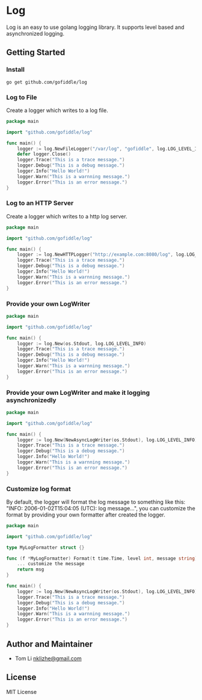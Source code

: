 # Log

Log is an easy to use golang logging library. It supports level based  and asynchronized logging.


## Getting Started
### Install
~~~
go get github.com/gofiddle/log
~~~

### Log to File
Create a logger which writes to a log file.
~~~ go
package main

import "github.com/gofiddle/log"

func main() {
	logger := log.NewFileLogger("/var/log", "gofiddle", log.LOG_LEVEL_INFO)
	defer logger.Close()
	logger.Trace("This is a trace message.")
	logger.Debug("This is a debug message.")
	logger.Info("Hello World!")
	logger.Warn("This is a warnning message.")
	logger.Error("This is an error message.")
}
~~~

### Log to an HTTP Server
Create a logger which writes to a http log server.
~~~ go
package main

import "github.com/gofiddle/log"

func main() {
	logger := log.NewHTTPLogger("http://example.com:8080/log", log.LOG_LEVEL_INFO)
	logger.Trace("This is a trace message.")
	logger.Debug("This is a debug message.")
	logger.Info("Hello World!")
	logger.Warn("This is a warnning message.")
	logger.Error("This is an error message.")
}
~~~

### Provide your own LogWriter
~~~ go
package main

import "github.com/gofiddle/log"

func main() {
	logger := log.New(os.Stdout, log.LOG_LEVEL_INFO)
	logger.Trace("This is a trace message.")
	logger.Debug("This is a debug message.")
	logger.Info("Hello World!")
	logger.Warn("This is a warnning message.")
	logger.Error("This is an error message.")
}
~~~


### Provide your own LogWriter and make it logging asynchronizedly
``` go
package main

import "github.com/gofiddle/log"

func main() {
	logger := log.New(NewAsyncLogWriter(os.Stdout), log.LOG_LEVEL_INFO)
	logger.Trace("This is a trace message.")
	logger.Debug("This is a debug message.")
	logger.Info("Hello World!")
	logger.Warn("This is a warnning message.")
	logger.Error("This is an error message.")
}
```

### Customize log format
By default, the logger will format the log message to something like this: "INFO: 2006-01-02T15:04:05 (UTC): log message...", you can customize the format by providing your own formatter after created the logger.

~~~ go
package main

import "github.com/gofiddle/log"

type MyLogFormatter struct {}

func (f *MyLogFormatter) Format(t time.Time, level int, message string) string {
	... customize the message
	return msg
}

func main() {
	logger := log.New(NewAsyncLogWriter(os.Stdout), log.LOG_LEVEL_INFO)
	logger.Trace("This is a trace message.")
	logger.Debug("This is a debug message.")
	logger.Info("Hello World!")
	logger.Warn("This is a warnning message.")
	logger.Error("This is an error message.")
}
~~~

## Author and Maintainer
* Tom Li <nklizhe@gmail.com>

## License
MIT License
